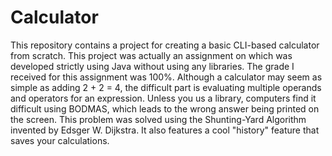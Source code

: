 # Calculator
This repository contains a project for creating a basic CLI-based calculator from scratch. This project was actually an assignment on which was developed strictly using Java without using any libraries. The grade I received for this assignment was 100%. Although a calculator may seem as simple as adding 2 + 2 = 4, the difficult part is evaluating multiple operands and operators for an expression. Unless you us a library, computers find it difficult using BODMAS, which leads to the wrong answer being printed on the screen. This problem was solved using the Shunting-Yard Algorithm invented by Edsger W. Dijkstra. It also features a cool "history" feature that saves your calculations.
